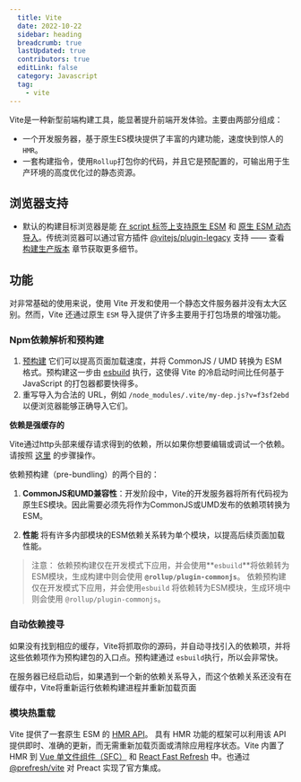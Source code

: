 ```yaml
---
  title: Vite
  date: 2022-10-22
  sidebar: heading
  breadcrumb: true
  lastUpdated: true
  contributors: true
  editLink: false
  category: Javascript
  tag:
    - vite
---
```


Vite是一种新型前端构建工具，能显著提升前端开发体验。主要由两部分组成：

* 一个开发服务器，基于原生ES模块提供了丰富的内建功能，速度快到惊人的`HMR`。
* 一套构建指令，使用`Rollup`打包你的代码，并且它是预配置的，可输出用于生产环境的高度优化过的静态资源。



## 浏览器支持

- 默认的构建目标浏览器是能 [在 script 标签上支持原生 ESM](https://caniuse.com/es6-module) 和 [原生 ESM 动态导入](https://caniuse.com/es6-module-dynamic-import)。传统浏览器可以通过官方插件 [@vitejs/plugin-legacy](https://github.com/vitejs/vite/tree/main/packages/plugin-legacy) 支持 —— 查看 [构建生产版本](https://cn.vitejs.dev/guide/build.html) 章节获取更多细节。

## 功能

对非常基础的使用来说，使用 Vite 开发和使用一个静态文件服务器并没有太大区别。然而，Vite 还通过原生 `ESM` 导入提供了许多主要用于打包场景的增强功能。



### Npm依赖解析和预构建

1. [预构建](https://cn.vitejs.dev/guide/dep-pre-bundling.html) 它们可以提高页面加载速度，并将 CommonJS / UMD 转换为 ESM 格式。预构建这一步由 [esbuild](http://esbuild.github.io/) 执行，这使得 Vite 的冷启动时间比任何基于 JavaScript 的打包器都要快得多。
2. 重写导入为合法的 URL，例如 `/node_modules/.vite/my-dep.js?v=f3sf2ebd` 以便浏览器能够正确导入它们。



**依赖是强缓存的**

Vite通过http头部来缓存请求得到的依赖，所以如果你想要编辑或调试一个依赖。请按照 [这里](https://cn.vitejs.dev/guide/dep-pre-bundling.html#浏览器缓存) 的步骤操作。

依赖预构建（pre-bundling）的两个目的：

1. **CommonJS和UMD兼容性**：开发阶段中，Vite的开发服务器将所有代码视为原生ES模块。因此需要必须先将作为CommonJS或UMD发布的依赖项转换为ESM。

2. **性能** 将有许多内部模块的ESM依赖关系转为单个模块，以提高后续页面加载性能。

>注意：
>依赖预构建仅在开发模式下应用，并会使用**`esbuild`**将依赖转为ESM模块，生成构建中则会使用 **`@rollup/plugin-commonjs`**。
>依赖预构建仅在开发模式下应用，并会使用`esbuild` 将依赖转为ESM模块，生成环境中则会使用 `@rollup/plugin-commonjs`。

### 自动依赖搜寻

如果没有找到相应的缓存，Vite将抓取你的源码，并自动寻找引入的依赖项，并将这些依赖项作为预构建包的入口点。预构建通过 `esbuild`执行，所以会非常快。

在服务器已经启动后，如果遇到一个新的依赖关系导入，而这个依赖关系还没有在缓存中，Vite将重新运行依赖构建进程并重新加载页面

### 模块热重载

Vite 提供了一套原生 ESM 的 [HMR API](https://cn.vitejs.dev/guide/api-hmr.html)。 具有 HMR 功能的框架可以利用该 API 提供即时、准确的更新，而无需重新加载页面或清除应用程序状态。Vite 内置了 HMR 到 [Vue 单文件组件（SFC）](https://github.com/vitejs/vite/tree/main/packages/plugin-vue) 和 [React Fast Refresh](https://github.com/vitejs/vite/tree/main/packages/plugin-react) 中。也通过 [@prefresh/vite](https://github.com/JoviDeCroock/prefresh/tree/main/packages/vite) 对 Preact 实现了官方集成。

